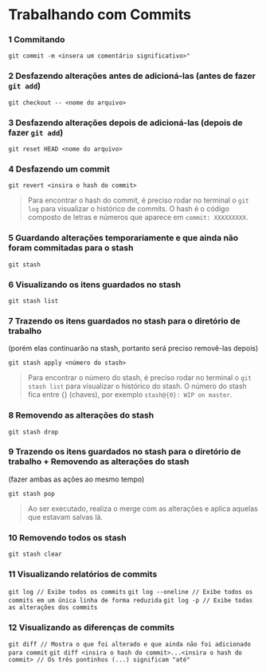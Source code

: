 # Trabalhando com Commits

### **1 Commitando**

`git commit -m <insera um comentário significativo>"`

### **2 Desfazendo alterações antes de adicioná-las (antes de fazer `git add`)**

`git checkout -- <nome do arquivo>`

### **3 Desfazendo alterações depois de adicioná-las (depois de fazer `git add`)**

`git reset HEAD <nome do arquivo>`

### **4 Desfazendo um commit**

`git revert <insira o hash do commit>`

> Para encontrar o hash do commit, é preciso rodar no terminal o `git log` para visualizar o histórico de commits.
> O hash é o código composto de letras e números que aparece em `commit: XXXXXXXXX`.

### **5 Guardando alterações temporariamente e que ainda não foram commitadas para o stash**

`git stash`

### **6 Visualizando os itens guardados no stash**

`git stash list`

### **7 Trazendo os itens guardados no stash para o diretório de trabalho**
(porém elas continuarão na stash, portanto será preciso removê-las depois)

`git stash apply <número do stash>`

> Para encontrar o número do stash, é preciso rodar no terminal o `git stash list` para visualizar o histórico do stash.
> O número do stash fica entre {} (chaves), por exemplo `stash@{0}: WIP on master`.

### **8 Removendo as alterações do stash**

`git stash drop`

### **9 Trazendo os itens guardados no stash para o diretório de trabalho + Removendo as alterações do stash**
(fazer ambas as ações ao mesmo tempo)

`git stash pop`

> Ao ser executado, realiza o merge com as alterações e aplica aquelas que estavam salvas lá.

### **10 Removendo todos os stash**

`git stash clear`

### **11 Visualizando relatórios de commits**

`git log // Exibe todos os commits`
`git log --oneline // Exibe todos os commits em um única linha de forma reduzida`
`git log -p // Exibe todas as alterações dos commits`

### **12 Visualizando as diferenças de commits**

`git diff // Mostra o que foi alterado e que ainda não foi adicionado para commit`
`git diff <insira o hash do commit>...<insira o hash do commit> // Os três pontinhos (...) significam "até"`